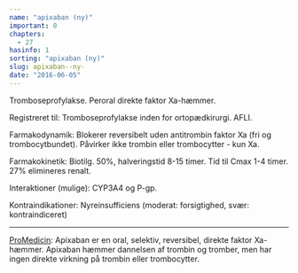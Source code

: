 ```yaml
---
name: "apixaban (ny)"
important: 0
chapters:  
  - 27
hasinfo: 1
sorting: "apixaban (ny)"
slug: apixaban--ny-
date: "2016-06-05"
---
```


Tromboseprofylakse. Peroral direkte faktor Xa-hæmmer.

Registreret til: Tromboseprofylakse inden for ortopædkirurgi. AFLI.

Farmakodynamik: Blokerer reversibelt uden antitrombin faktor Xa (fri og trombocytbundet). Påvirker ikke trombin eller trombocytter - kun Xa.

Farmakokinetik: Biotilg. 50%, halveringstid 8-15 timer. Tid til Cmax 1-4 timer. 27% elimineres renalt.

Interaktioner (mulige): CYP3A4 og P-gp.

Kontraindikationer: Nyreinsufficiens (moderat: forsigtighed, svær: kontraindiceret)

<hr>

<a href=\http://pro.medicin.dk/Laegemiddelgrupper/grupper/318286\ target=\_blank\>ProMedicin</a>: Apixaban er en oral, selektiv, reversibel, direkte faktor Xa-hæmmer. Apixaban hæmmer dannelsen af trombin og tromber, men har ingen direkte virkning på trombin eller trombocytter. 



